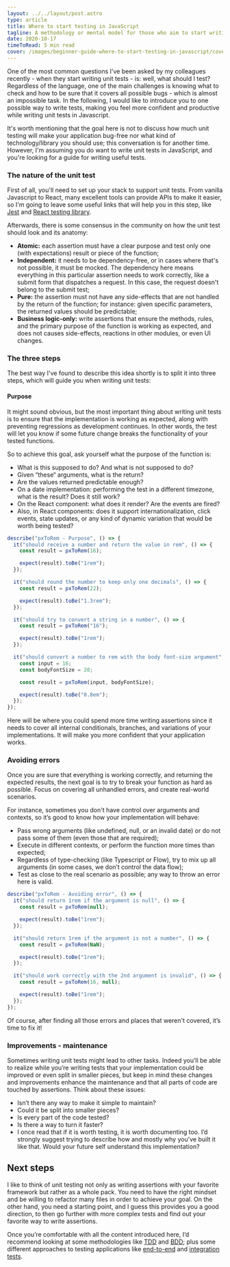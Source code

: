 ```yaml
---
layout: ../../layout/post.astro
type: article
title: Where to start testing in JavaScript
tagline: A methodology or mental model for those who aim to start writing unit tests in JavaScript, but still don't know where to start.
date: 2020-10-17
timeToRead: 5 min read
cover: /images/beginner-guide-where-to-start-testing-in-javascript/cover.png
---
```


One of the most common questions I've been asked by my colleagues recently - when they start writing unit tests - is: well, what should I test? Regardless of the language, one of the main challenges is knowing what to check and how to be sure that it covers all possible bugs - which is almost an impossible task. In the following, I would like to introduce you to one possible way to write tests, making you feel more confident and productive while writing unit tests in Javascript.

It's worth mentioning that the goal here is not to discuss how much unit testing will make your application bug-free nor what kind of technology/library you should use; this conversation is for another time. However, I'm assuming you do want to write unit tests in JavaScript, and you're looking for a guide for writing useful tests.

### The nature of the unit test

First of all, you'll need to set up your stack to support unit tests. From vanilla Javascript to React, many excellent tools can provide APIs to make it easier, so I'm going to leave some useful links that will help you in this step, like [Jest](https://jestjs.io/docs/en/getting-started) and [React testing library](https://testing-library.com/docs/react-testing-library/intro).

Afterwards, there is some consensus in the community on how the unit test should look and its anatomy:

- **Atomic:** each assertion must have a clear purpose and test only one (with expectations) result or piece of the function;
- **Independent:** it needs to be dependency-free, or in cases where that's not possible, it must be mocked. The dependency here means everything in this particular assertion needs to work correctly, like a submit form that dispatches a request. In this case, the request doesn't belong to the submit test;
- **Pure:** the assertion must not have any side-effects that are not handled by the return of the function; for instance: given specific parameters, the returned values should be predictable;
- **Business logic-only:** write assertions that ensure the methods, rules, and the primary purpose of the function is working as expected, and does not causes side-effects, reactions in other modules, or even UI changes.

### The three steps

The best way I've found to describe this idea shortly is to split it into three steps, which will guide you when writing unit tests:

#### Purpose

It might sound obvious, but the most important thing about writing unit tests is to ensure that the implementation is working as expected, along with preventing regressions as development continues. In other words, the test will let you know if some future change breaks the functionality of your tested functions.

So to achieve this goal, ask yourself what the purpose of the function is:

- What is this supposed to do? And what is not supposed to do?
- Given “these“ arguments, what is the return?
- Are the values returned predictable enough?
- On a date implementation: performing the test in a different timezone, what is the result? Does it still work?
- On the React component: what does it render? Are the events are fired?
- Also, in React components: does it support internationalization, click events, state updates, or any kind of dynamic variation that would be worth being tested?

```js
describe("pxToRem - Purpose", () => {
  it("should receive a number and return the value in rem", () => {
    const result = pxToRem(16);

    expect(result).toBe("1rem");
  });

  it("should round the number to keep only one decimals", () => {
    const result = pxToRem(22);

    expect(result).toBe("1.3rem");
  });

  it("should try to convert a string in a number", () => {
    const result = pxToRem("16");

    expect(result).toBe("1rem");
  });

  it("should convert a number to rem with the body font-size argument", () => {
    const input = 16;
    const bodyFontSize = 20;

    const result = pxToRem(input, bodyFontSize);

    expect(result).toBe("0.8em");
  });
});
```

Here will be where you could spend more time writing assertions since it needs to cover all internal conditionals, branches, and variations of your implementations. It will make you more confident that your application works.

### Avoiding errors

Once you are sure that everything is working correctly, and returning the expected results, the next goal is to try to break your function as hard as possible. Focus on covering all unhandled errors, and create real-world scenarios.

For instance, sometimes you don't have control over arguments and contexts, so it’s good to know how your implementation will behave:

- Pass wrong arguments (like undefined, null, or an invalid date) or do not pass some of them (even those that are required);
- Execute in different contexts, or perform the function more times than expected;
- Regardless of type-checking (like Typescript or Flow), try to mix up all arguments (in some cases, we don’t control the data flow);
- Test as close to the real scenario as possible; any way to throw an error here is valid.

```js
describe("pxToRem - Avoiding error", () => {
  it("should return 1rem if the argument is null", () => {
    const result = pxToRem(null);

    expect(result).toBe("1rem");
  });

  it("should return 1rem if the argument is not a number", () => {
    const result = pxToRem(NaN);

    expect(result).toBe("1rem");
  });

  it("should work correctly with the 2nd argument is invalid", () => {
    const result = pxToRem(16, null);

    expect(result).toBe("1rem");
  });
});
```

Of course, after finding all those errors and places that weren't covered, it’s time to fix it!

### Improvements - maintenance

Sometimes writing unit tests might lead to other tasks. Indeed you’ll be able to realize while you’re writing tests that your implementation could be improved or even split in smaller pieces, but keep in mind these changes and improvements enhance the maintenance and that all parts of code are touched by assertions. Think about these issues:

- Isn’t there any way to make it simple to maintain?
- Could it be split into smaller pieces?
- Is every part of the code tested?
- Is there a way to turn it faster?
- I once read that if it is worth testing, it is worth documenting too. I’d strongly suggest trying to describe how and mostly why you’ve built it like that. Would your future self understand this implementation?

## Next steps

I like to think of unit testing not only as writing assertions with your favorite framework but rather as a whole pack. You need to have the right mindset and be willing to refactor many files in order to achieve your goal. On the other hand, you need a starting point, and I guess this provides you a good direction, to then go further with more complex tests and find out your favorite way to write assertions.

Once you’re comfortable with all the content introduced here, I’d recommend looking at some methodologies like [TDD](https://technologyconversations.com/2013/12/20/test-driven-development-tdd-example-walkthrough) and [BDD](https://medium.com/javascript-scene/behavior-driven-development-bdd-and-functional-testing-62084ad7f1f2); plus some different approaches to testing applications like [end-to-end](https://www.softwaretestinghelp.com/what-is-end-to-end-testing/) and [integration tests](https://www.guru99.com/integration-testing.html).
